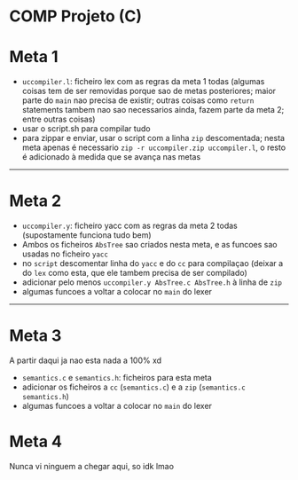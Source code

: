 # COMP Projeto (C)
# Meta 1
- `uccompiler.l`: ficheiro lex com as regras da meta 1 todas (algumas coisas tem de ser removidas porque sao de metas posteriores; maior parte do `main` nao precisa de existir; outras coisas como `return` statements tambem nao sao necessarios ainda, fazem parte da meta 2; entre outras coisas)
- usar o script.sh para compilar tudo
- para zippar e enviar, usar o script com a linha `zip` descomentada; nesta meta apenas é necessario `zip -r uccompiler.zip uccompiler.l`, o resto é adicionado à medida que se avança nas metas
---
# Meta 2
- `uccompiler.y`: ficheiro yacc com as regras da meta 2 todas (supostamente funciona tudo bem)
- Ambos os ficheiros `AbsTree` sao criados nesta meta, e as funcoes sao usadas no ficheiro `yacc`
- no `script` descomentar linha do `yacc` e do `cc` para compilaçao (deixar a do `lex` como esta, que ele tambem precisa de ser compilado)
- adicionar pelo menos `uccompiler.y AbsTree.c AbsTree.h` à linha de `zip`
- algumas funcoes a voltar a colocar no `main` do lexer
---
# Meta 3
A partir daqui ja nao esta nada a 100% xd
- `semantics.c` e `semantics.h`: ficheiros para esta meta
- adicionar os ficheiros a `cc` (`semantics.c`) e a `zip` (`semantics.c semantics.h`)
- algumas funcoes a voltar a colocar no `main` do lexer

# Meta 4
Nunca vi ninguem a chegar aqui, so idk lmao